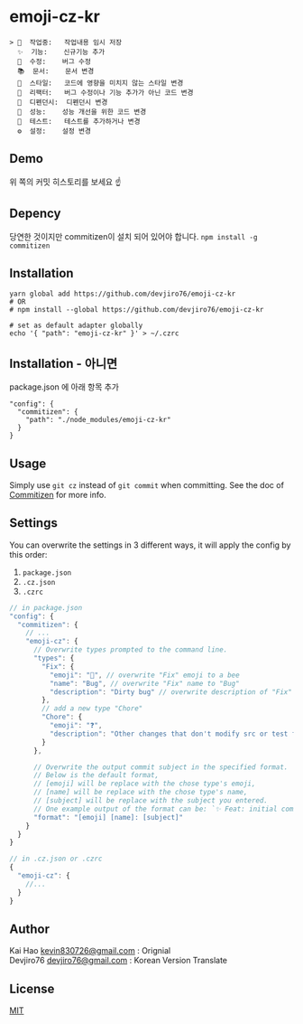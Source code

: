 # emoji-cz-kr
```
> 🚧  작업중:   작업내용 임시 저장
  ✨  기능:    신규기능 추가
  🐛  수정:    버그 수정
  📚  문서:    문서 변경
  🎨  스타일:   코드에 영향을 미치지 않는 스타일 변경
  🔨  리팩터:   버그 수정이나 기능 추가가 아닌 코드 변경
  🔌  디펜던시:  디펜던시 변경
  🚀  성능:    성능 개선을 위한 코드 변경
  🚨  테스트:   테스트를 추가하거나 변경
  ⚙️  설정:    설정 변경
```

## Demo
위 쪽의 커밋 히스토리를 보세요 :point_up:

## Depency
당연한 것이지만 commitizen이 설치 되어 있어야 합니다.
`npm install -g commitizen`


## Installation
```
yarn global add https://github.com/devjiro76/emoji-cz-kr
# OR
# npm install --global https://github.com/devjiro76/emoji-cz-kr

# set as default adapter globally
echo '{ "path": "emoji-cz-kr" }' > ~/.czrc
```


## Installation - 아니면
package.json 에 아래 항목 추가
```
"config": {
  "commitizen": {
    "path": "./node_modules/emoji-cz-kr"
  }
}
```

## Usage
Simply use `git cz` instead of `git commit` when committing. See the doc of [Commitizen](https://github.com/commitizen/cz-cli) for more info.

## Settings
You can overwrite the settings in 3 different ways, it will apply the config by this order:

1. `package.json`
2. `.cz.json`
3. `.czrc`

```js
// in package.json
"config": {
  "commitizen": {
    // ...
    "emoji-cz": {
      // Overwrite types prompted to the command line.
      "types": {
        "Fix": {
          "emoji": "🐝", // overwrite "Fix" emoji to a bee
          "name": "Bug", // overwrite "Fix" name to "Bug"
          "description": "Dirty bug" // overwrite description of "Fix"
        },
        // add a new type "Chore"
        "Chore": {
          "emoji": "❓",
          "description": "Other changes that don't modify src or test files"
        }
      },

      // Overwrite the output commit subject in the specified format.
      // Below is the default format,
      // [emoji] will be replace with the chose type's emoji,
      // [name] will be replace with the chose type's name,
      // [subject] will be replace with the subject you entered.
      // One example output of the format can be: `✨ Feat: initial commit`
      "format": "[emoji] [name]: [subject]"
    }
  }
}

// in .cz.json or .czrc
{
  "emoji-cz": {
    //...
  }
}
```

## Author
Kai Hao <kevin830726@gmail.com> : Orignial  
Devjiro76 <devjiro76@gmail.com> : Korean Version Translate

## License
[MIT](LICENSE)
